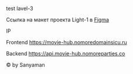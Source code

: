 test lavel-3

Ссылка на макет проекта Light-1 в [Figma](https://www.figma.com/file/6FMWkB94wE7KTkcCgUXtnC/light-1?type=design&node-id=891-3857&mode=design&t=eymodAnRxPghHQyx-0)


IP

Frontend https://movie-hub.nomoredomainsicu.ru

Backend https://api.movie-hub.nomoreparties.co






© by Sanyaman